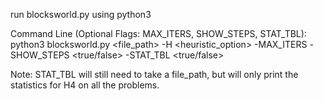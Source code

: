 run blocksworld.py using python3

Command Line (Optional Flags: MAX_ITERS, SHOW_STEPS, STAT_TBL):
python3 blocksworld.py <file_path> -H <heuristic_option> -MAX_ITERS <maximum iterations> -SHOW_STEPS <true/false> -STAT_TBL <true/false>

Note: STAT_TBL will still need to take a file_path, but will only print the statistics for H4 on all the problems.


